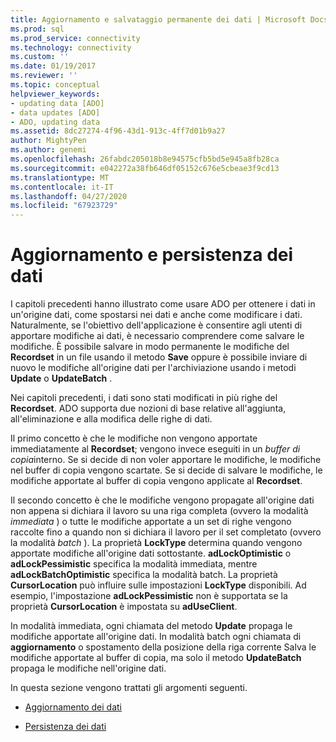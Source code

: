 ```yaml
---
title: Aggiornamento e salvataggio permanente dei dati | Microsoft Docs
ms.prod: sql
ms.prod_service: connectivity
ms.technology: connectivity
ms.custom: ''
ms.date: 01/19/2017
ms.reviewer: ''
ms.topic: conceptual
helpviewer_keywords:
- updating data [ADO]
- data updates [ADO]
- ADO, updating data
ms.assetid: 8dc27274-4f96-43d1-913c-4ff7d01b9a27
author: MightyPen
ms.author: genemi
ms.openlocfilehash: 26fabdc205018b8e94575cfb5bd5e945a8fb28ca
ms.sourcegitcommit: e042272a38fb646df05152c676e5cbeae3f9cd13
ms.translationtype: MT
ms.contentlocale: it-IT
ms.lasthandoff: 04/27/2020
ms.locfileid: "67923729"
---
```

# <a name="updating-and-persisting-data"></a>Aggiornamento e persistenza dei dati
I capitoli precedenti hanno illustrato come usare ADO per ottenere i dati in un'origine dati, come spostarsi nei dati e anche come modificare i dati. Naturalmente, se l'obiettivo dell'applicazione è consentire agli utenti di apportare modifiche ai dati, è necessario comprendere come salvare le modifiche. È possibile salvare in modo permanente le modifiche del **Recordset** in un file usando il metodo **Save** oppure è possibile inviare di nuovo le modifiche all'origine dati per l'archiviazione usando i metodi **Update** o **UpdateBatch** .  
  
 Nei capitoli precedenti, i dati sono stati modificati in più righe del **Recordset**. ADO supporta due nozioni di base relative all'aggiunta, all'eliminazione e alla modifica delle righe di dati.  
  
 Il primo concetto è che le modifiche non vengono apportate immediatamente al **Recordset**; vengono invece eseguiti in un *buffer di copia*interno. Se si decide di non voler apportare le modifiche, le modifiche nel buffer di copia vengono scartate. Se si decide di salvare le modifiche, le modifiche apportate al buffer di copia vengono applicate al **Recordset**.  
  
 Il secondo concetto è che le modifiche vengono propagate all'origine dati non appena si dichiara il lavoro su una riga completa (ovvero la modalità *immediata* ) o tutte le modifiche apportate a un set di righe vengono raccolte fino a quando non si dichiara il lavoro per il set completato (ovvero la modalità *batch* ). La proprietà **LockType** determina quando vengono apportate modifiche all'origine dati sottostante. **adLockOptimistic** o **adLockPessimistic** specifica la modalità immediata, mentre **adLockBatchOptimistic** specifica la modalità batch. La proprietà **CursorLocation** può influire sulle impostazioni **LockType** disponibili. Ad esempio, l'impostazione **adLockPessimistic** non è supportata se la proprietà **CursorLocation** è impostata su **adUseClient**.  
  
 In modalità immediata, ogni chiamata del metodo **Update** propaga le modifiche apportate all'origine dati. In modalità batch ogni chiamata di **aggiornamento** o spostamento della posizione della riga corrente Salva le modifiche apportate al buffer di copia, ma solo il metodo **UpdateBatch** propaga le modifiche nell'origine dati.  
  
 In questa sezione vengono trattati gli argomenti seguenti.  
  
-   [Aggiornamento dei dati](../../../ado/guide/data/updating-data.md)  
  
-   [Persistenza dei dati](../../../ado/guide/data/persisting-data.md)
